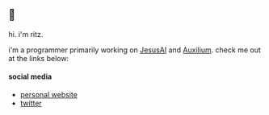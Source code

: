 ## 👋

hi. i'm ritz.

i'm a programmer primarily working on [JesusAI](https://github.com/JesusAIexperience/JesusAI)
and [Auxilium](https://github.com/meowfluff/Auxilium). 
check me out at the links below:

#### social media

 - [personal website](https://meowfluff.github.io)
 - [twitter](https://twitter.com/meowfIuff)
